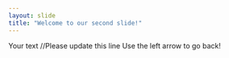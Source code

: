 ```yaml
---
layout: slide
title: "Welcome to our second slide!"
---
```

Your text //Please update this line
Use the left arrow to go back!
